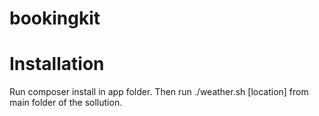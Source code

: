 # bookingkit

# Installation

Run composer install in app folder. Then run ./weather.sh [location] from main folder of the sollution.
